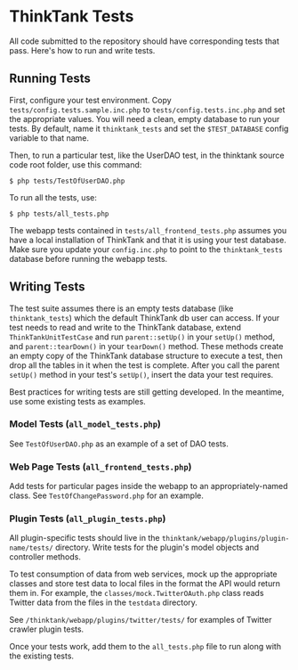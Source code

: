 # ThinkTank Tests

All code submitted to the repository should have corresponding tests
that pass. Here's how to run and write tests. 

## Running Tests

First, configure your test environment. Copy
`tests/config.tests.sample.inc.php` to `tests/config.tests.inc.php` 
and set the appropriate values. You will need a clean, empty database
to run your tests. By default, name it `thinktank_tests` and set the
`$TEST_DATABASE` config variable to that name.   

Then, to run a particular test, like the UserDAO test, in the
thinktank source code root folder, use this command: 

    $ php tests/TestOfUserDAO.php

To run all the tests, use:

    $ php tests/all_tests.php

The webapp tests contained in `tests/all_frontend_tests.php` assumes
you have a local installation of ThinkTank and that it is using your
test database.  Make sure you  update your `config.inc.php` to point to
the `thinktank_tests` database before running the webapp tests.  

## Writing Tests

The test suite assumes there is an empty tests database (like
`thinktank_tests`) which the default ThinkTank db user can access. If
your test needs to read and write to the ThinkTank database, extend
`ThinkTankUnitTestCase` and run `parent::setUp()` in your `setUp()`
method, and `parent::tearDown()` in your `tearDown()` method. These
methods create an empty copy of the ThinkTank database structure to
execute a test, then drop all the tables in it when the test is
complete. After you call the parent `setUp()` method in your test's
`setUp()`, insert the data your test requires. 

Best practices for writing tests are still getting developed. In the
meantime, use some existing tests as examples. 

### Model Tests (`all_model_tests.php`)

See `TestOfUserDAO.php` as an example of a set of DAO tests.

### Web Page Tests (`all_frontend_tests.php`)

Add tests for particular pages inside the webapp to an
appropriately-named class. See `TestOfChangePassword.php` for an
example. 

### Plugin Tests (`all_plugin_tests.php`)

All plugin-specific tests should live in the
`thinktank/webapp/plugins/plugin-name/tests/` directory. Write tests
for the plugin's model objects and controller methods. 

To test consumption of data from web services, mock up the appropriate
classes and store test data to local files in the format the API would
return them in. For example, the `classes/mock.TwitterOAuth.php` class
reads Twitter data from the files in the `testdata` directory. 

See `/thinktank/webapp/plugins/twitter/tests/` for examples of Twitter
crawler plugin tests. 

Once your tests work, add them to the `all_tests.php` file to run
along with the existing tests. 
